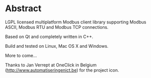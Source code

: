# Abstract
LGPL licensed multiplatform Modbus client library supporting Modbus ASCII, Modbus RTU and Modbus TCP connections. 

Based on Qt and completely written in C++. 

Build and tested on Linux, Mac OS X and Windows.

More to come...

Thanks to Jan Verrept at OneClick in Belgium (http://www.automatiseringenict.be) for the project icon.